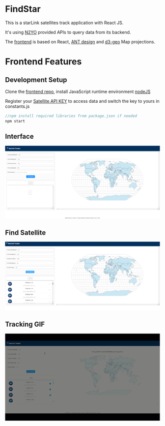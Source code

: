 



# FindStar	

This is a starLink satellites track application with React JS.

It's using [N2YO](https://www.n2yo.com/) provided APIs to query data from its backend.

The [frontend](FindStar-web-frontend) is based on React, [ANT design](https://ant.design/docs/react/introduce) and [d3-geo](https://github.com/d3/d3-geo) Map projections. 

# Frontend Features

## Development Setup

Clone the [frontend repo](FindStar-web-frontend), install JavaScript runtime environment [nodeJS](https://nodejs.org/en/)

Register your [Satellite API KEY](https://www.n2yo.com/) to access data and switch the key to yours in constants.js

```java
//npm install required libraries from package.json if needed
npm start
```

## Interface

![index page](demo_image/UI.jpg)

## Find Satellite

![index page](demo_image/findsatellite.jpg)

## Tracking GIF

![index page](demo_image/tracking.gif)

